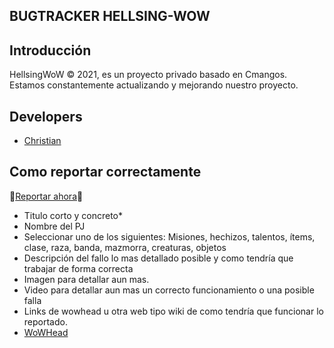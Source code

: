 ## BUGTRACKER HELLSING-WOW
## Introducción
HellsingWoW © 2021, es un proyecto privado basado en Cmangos. Estamos constantemente actualizando y mejorando nuestro proyecto.
## Developers
* [Christian](https://github.com/avirax1994)
## Como reportar correctamente 
🔴[Reportar ahora](https://github.com/avirax94/Hellsing-WoW/issues)🔴
* Titulo corto y concreto*
* Nombre del PJ
* Seleccionar uno de los siguientes: Misiones, hechizos, talentos, ítems, clase, raza, banda, mazmorra, creaturas, objetos
* Descripción del fallo lo mas detallado posible y como tendría que trabajar de forma correcta
* Imagen para detallar aun mas.
* Video para detallar aun mas un correcto funcionamiento o una posible falla
* Links de wowhead u otra web tipo wiki de como tendría que funcionar lo reportado.
* [WoWHead](https://es.tbc.wowhead.com/)
